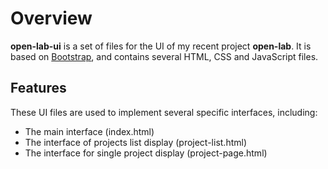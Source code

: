 # Overview

**open-lab-ui** is a set of files for the UI of my recent project **open-lab**.
It is based on [Bootstrap](http://twitter.github.com/bootstrap/), and contains several HTML, CSS and JavaScript files.

## Features

These UI files are used to implement several specific interfaces, including:

- The main interface (index.html)
- The interface of projects list display (project-list.html)
- The interface for single project display (project-page.html)
